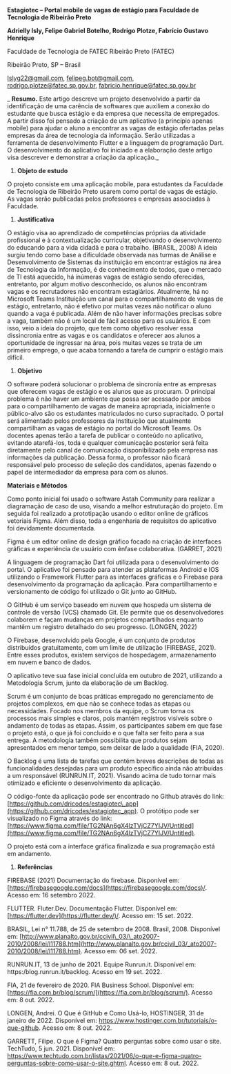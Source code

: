 **Estagiotec – Portal mobile de vagas de estágio para Faculdade de Tecnologia de Ribeirão Preto**

**Adrielly Isly, Felipe Gabriel Botelho, Rodrigo Plotze, Fabrício Gustavo Henrique**

Faculdade de Tecnologia de FATEC Ribeirão Preto (FATEC)

Ribeirão Preto, SP – Brasil

Islyg22@gmail.com, felipeg.bot@gmail.com, rodrigo.plotze@fatec.sp.gov.br, fabricio.henrique@fatec.sp.gov.br

_ **Resumo.** Este artigo descreve um projeto desenvolvido a partir da identificação de uma carência de softwares que auxiliem a conexão do estudante que busca estágio e da empresa que necessita de empregados. A partir disso foi pensado a criação de um aplicativo (a princípio apenas mobile) para ajudar o aluno a encontrar as vagas de estágio ofertadas pelas empresas da área de tecnologia da informação. Serão utilizadas a ferramenta de desenvolvimento Flutter e a linguagem de programação Dart. O desenvolvimento do aplicativo foi iniciado e a elaboração deste artigo visa descrever e demonstrar a criação da aplicação._

1. **Objeto de estudo**

O projeto consiste em uma aplicação mobile, para estudantes da Faculdade de Tecnologia de Ribeirão Preto usarem como portal de vagas de estágio. As vagas serão publicadas pelos professores e empresas associadas à Faculdade.

1. **Justificativa**

O estágio visa ao aprendizado de competências próprias da atividade profissional e à contextualização curricular, objetivando o desenvolvimento do educando para a vida cidadã e para o trabalho. (BRASIL, 2008) A ideia surgiu tendo como base a dificuldade observada nas turmas de Análise e Desenvolvimento de Sistemas da instituição em encontrar estágios na área de Tecnologia da Informação, é de conhecimento de todos, que o mercado de TI está aquecido, há inúmeras vagas de estágio sendo oferecidas, entretanto, por algum motivo desconhecido, os alunos não encontram vagas e os recrutadores não encontram estagiários. Atualmente, há no Microsoft Teams Instituição um canal para o compartilhamento de vagas de estágio, entretanto, não é efetivo por muitas vezes não notificar o aluno quando a vaga é publicada. Além de não haver informações precisas sobre a vaga, também não é um local de fácil acesso para os usuários. E com isso, veio a ideia do projeto, que tem como objetivo resolver essa dissincronia entre as vagas e os candidatos e oferecer aos alunos a oportunidade de ingressar na área, pois muitas vezes se trata de um primeiro emprego, o que acaba tornando a tarefa de cumprir o estágio mais difícil.

1. **Objetivo**

O software poderá solucionar o problema de sincronia entre as empresas que oferecem vagas de estágio e os alunos que as procuram. O principal problema é não haver um ambiente que possa ser acessado por ambos para o compartilhamento de vagas de maneira apropriada, inicialmente o público-alvo são os estudantes matriculados no curso supracitado. O portal será alimentado pelos professores da Instituição que atualmente compartilham as vagas de estágio no portal do Microsoft Teams. Os docentes apenas terão a tarefa de publicar o conteúdo no aplicativo, evitando atarefá-los, toda e qualquer comunicação posterior será feita diretamente pelo canal de comunicação disponibilizado pela empresa nas informações da publicação. Dessa forma, o professor não ficará responsável pelo processo de seleção dos candidatos, apenas fazendo o papel de intermediador da empresa para com os alunos.

**Materiais e Métodos**

Como ponto inicial foi usado o software Astah Community para realizar a diagramação de caso de uso, visando a melhor estruturação do projeto. Em seguida foi realizado a prototipação usando o editor online de gráficos vetoriais Figma. Além disso, toda a engenharia de requisitos do aplicativo foi devidamente documentada.

Figma é um editor online de design gráfico focado na criação de interfaces gráficas e experiência de usuário com ênfase colaborativa. (GARRET, 2021)​

A linguagem de programação Dart foi utilizada para o desenvolvimento do portal. O aplicativo foi pensado para atender as plataformas Android e IOS utilizando o Framework Flutter para as interfaces gráficas e o Firebase para desenvolvimento da programação da aplicação. Para compartilhamento e versionamento de código foi utilizado o Git junto ao GitHub.

O GitHub é um serviço baseado em nuvem que hospeda um sistema de controle de versão (VCS) chamado Git. Ele permite que os desenvolvedores colaborem e façam mudanças em projetos compartilhados enquanto mantêm um registro detalhado do seu progresso. (LONGEN, 2022)

O Firebase, desenvolvido pela Google, é um conjunto de produtos distribuídos gratuitamente, com um limite de utilização (FIREBASE, 2021). Entre esses produtos, existem serviços de hospedagem, armazenamento em nuvem e banco de dados.

O aplicativo teve sua fase inicial concluída em outubro de 2021, utilizando a Metodologia Scrum, junto da elaboração de um Backlog.

Scrum é um conjunto de boas práticas empregado no gerenciamento de projetos complexos, em que não se conhece todas as etapas ou necessidades. Focado nos membros da equipe, o Scrum torna os processos mais simples e claros, pois mantém registros visíveis sobre o andamento de todas as etapas. Assim, os participantes sabem em que fase o projeto está, o que já foi concluído e o que falta ser feito para a sua entrega. A metodologia também possibilita que produtos sejam apresentados em menor tempo, sem deixar de lado a qualidade (FIA, 2020).

O Backlog é uma lista de tarefas que contém breves descrições de todas as funcionalidades desejadas para um produto específico ainda não atribuídas a um responsável (RUNRUN.IT, 2021). Visando acima de tudo tornar mais otimizado e eficiente o desenvolvimento da aplicação.

O código-fonte da aplicação pode ser encontrado no Github através do link: [https://github.com/dricodes/estagiotec\_app](https://github.com/dricodes/estagiotec_app). O protótipo pode ser visualizado no Figma através do link: [https://www.figma.com/file/TG2NAn6gX4lzTVjCZ7YIJV/Untitled](https://www.figma.com/file/TG2NAn6gX4lzTVjCZ7YIJV/Untitled).

O projeto está com a interface gráfica finalizada e sua programação está em andamento.

1. **Referências**

FIREBASE (2021) Documentação do firebase. Disponível em: [https://firebasegoogle.com/docs](https://firebasegoogle.com/docs)/. Acesso em: 16 setembro 2022.

FLUTTER. Fluter.Dev. Documentação Flutter. Disponível em:[https://flutter.dev](https://flutter.dev/)/. Acesso em: 15 set. 2022.

BRASIL, Lei n° 11.788, de 25 de setembro de 2008. Brasil, 2008. Disponível em: [http://www.planalto.gov.br/ccivil\_03/\_ato2007-2010/2008/lei/l11788.htm](http://www.planalto.gov.br/ccivil_03/_ato2007-2010/2008/lei/l11788.htm). Acesso em: 06 set. 2022.

RUNRUN.IT, 13 de junho de 2021. Equipe Runrun.it. Disponível em: https:/blog.runrun.it/backlog. Acesso em 19 set. 2022.

FIA, 21 de fevereiro de 2020. FIA Business School. Disponível em: [https://fia.com.br/blog/scrum/](https://fia.com.br/blog/scrum/). Acesso em: 8 out. 2022.

LONGEN, Andrei. O Que é GitHub e Como Usá-lo, HOSTINGER, 31 de janeiro de 2022. Disponível em: https://www.hostinger.com.br/tutoriais/o-que-github. Acesso em: 8 out. 2022.

GARRETT, Filipe. O que é Figma? Quatro perguntas sobre como usar o site. TechTudo, 5 jun. 2021. Disponível em: https://www.techtudo.com.br/listas/2021/06/o-que-e-figma-quatro-perguntas-sobre-como-usar-o-site.ghtml. Acesso em: 8 out. 2022.
